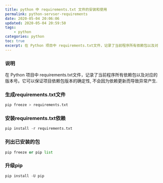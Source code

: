```yaml
---
title: python 中 requirements.txt 文件的安装和使用
permalink: python-servser-requirements
date: 2020-05-04 20:06:06
updated: 2020-05-04 20:59:50
tags: 
    - python
categories: python
toc: true
excerpt: 在 Python 项目中 requirements.txt文件，记录了当前程序所有依赖包以及对应的版本号。它可以保证项目依赖包版本的确定性, 不会因为依赖更新而导致异常产生.
---
```


### 说明
在 Python 项目中 requirements.txt文件，记录了当前程序所有依赖包以及对应的版本号。它可以保证项目依赖包版本的确定性, 不会因为依赖更新而导致异常产生.

### 生成requirements.txt文件
```python
pip freeze > requirements.txt
```


### 安装requirements.txt依赖
```python
pip install -r requirements.txt
```

### 列出已安装的包
```python
pip freeze or pip list
```

### 升级pip
```python
pip install -U pip
```